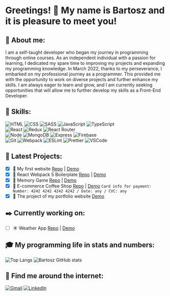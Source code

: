 # Greetings! :wave: My name is Bartosz and it is pleasure to meet you!

## :man: About me:
I am a self-taught developer who began my journey in programming through online courses. As an independent individual with a passion for learning, I dedicated my spare time to improving my projects and expanding my programming knowledge. In March 2022, thanks to my perseverance, I embarked on my professional journey as a programmer. This provided me with the opportunity to work on diverse projects and further enhance my skills. I am always eager to learn and grow, and I am currently seeking opportunities that will allow me to further develop my skills as a Front-End Developer.

## :hammer: Skills:
![HTML](https://img.shields.io/badge/HTML-orange?logo=html5&logoColor=white&style=flat)
![CSS](https://img.shields.io/badge/CSS-blue?logo=css3&style=flat)
![SASS](https://img.shields.io/badge/Sass-pink?logo=sass&logoColor=white&style=flat)
![JavaScript](https://img.shields.io/badge/JavaScript-yellow?logo=javascript&logoColor=white&style=flat)
![TypeScript](https://img.shields.io/badge/TypeScript-blue?logo=typescript&logoColor=white&style=flat)  
![React](https://img.shields.io/badge/React-black?logo=react&logoColor=white&style=flat)
![Redux](https://img.shields.io/badge/Redux-black?logo=redux&style=flat)
![React Router](https://img.shields.io/badge/ReactRouter-black?logo=React-Router&logoColor=white&style=flat)  
![Node](https://img.shields.io/badge/Node.JS-green?logo=node.js&logoColor=white&style=flat)
![MongoDB](https://img.shields.io/badge/MongoDB-darkgreen?logo=mongodb&logoColor=white&style=flat)
![Express](https://img.shields.io/badge/Express-gray?style=flat)
![Firebase](https://img.shields.io/badge/Firebase-orange?logo=firebase&logoColor=white&style=flat)  
![Git](https://img.shields.io/badge/Git-red?logo=git&logoColor=white&style=flat)
![Webpack](https://img.shields.io/badge/Webpack-blue?logo=webpack&logoColor=white&style=flat)
![ESLint](https://img.shields.io/badge/ESLint-purple?logo=eslint&logoColor=white&style=flat)
![Prettier](https://img.shields.io/badge/Prettier-24292e?logo=prettier&logoColor=white&style=flat)
![VSCode](https://img.shields.io/badge/VSCode-blue?logo=Visual-Studio-Code&logoColor=white&style=flat)

## :file_folder: Latest Projects:
- [x] :scroll: My first website [Repo](https://github.com/B4rt0sz/my-portfolio) | [Demo](https://bartoszszucko-old.netlify.app)
- [x] :page_facing_up: React Webpack 5 Boilerplate [Repo](https://github.com/B4rt0sz/react-webpack-5-boilerplate) | [Demo](https://webpack5boilerplate.netlify.app)
- [x] :game_die: Memory Game [Repo](https://github.com/B4rt0sz/react-memory-game) | [Demo](https://pokemon-mcg.netlify.app)
- [x] :convenience_store: E-commerce Coffee Shop [Repo](https://github.com/B4rt0sz/ecommerce-coffe-shop) | [Demo](https://egocoffee.netlify.app/) ```Card info for payment: Number: 4242 4242 4242 4242 / Date: any / CVC: any ```
- [x] :book: The project of my portfolio website [Demo](https://bartoszszucko.netlify.app)
## :black_nib: Currently working on:
- [ ] :sunny: Weather App [Repo](https://github.com/B4rt0sz/weather-app) | [Demo](https://bartsweather.netlify.app/)

## :mortar_board: My programming life in stats and numbers:
![Top Langs](https://github-readme-stats.vercel.app/api/top-langs/?username=B4rt0sz&theme=dark)
![Bartosz GitHub stats](https://github-readme-stats.vercel.app/api?username=B4rt0sz&theme=dark&count_private=true&show_icons=true&include_all_commits=true)

## :satellite: Find me around the internet:
[![Gmail](https://icons.iconarchive.com/icons/dtafalonso/android-lollipop/32/Gmail-icon.png)](mailto:bartosz.szucko@gmail.com)
[![LinkedIn](https://icons.iconarchive.com/icons/danleech/simple/32/linkedin-icon.png)](https://www.linkedin.com/in/bartoszszucko/)
